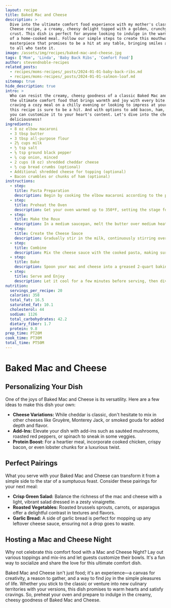 ```yaml
---
layout: recipe
title: Baked Mac and Cheese
description: >
  Dive into the ultimate comfort food experience with my mother's classic Baked Mac and
  Cheese recipe, a creamy, cheesy delight topped with a golden, crunchy breadcrumb
  crust. This dish is perfect for anyone looking to indulge in the warmth and nostalgia
  of a home-cooked meal. Follow our simple steps to create this mouthwatering
  masterpiece that promises to be a hit at any table, bringing smiles and satisfaction
  to all who taste it.
image: /assets/img/recipes/baked-mac-and-cheese.jpg
tags: ['Mom', 'Linda', 'Baby Back Ribs', 'Comfort Food']
author: stevendnoble-recipes
related_posts:
  - recipes/moms-recipes/_posts/2024-01-01-baby-back-ribs.md
  - recipes/moms-recipes/_posts/2024-01-01-salmon-loaf.md
sitemap: true
hide_description: true
intro: >
  Who can resist the creamy, cheesy goodness of a classic Baked Mac and Cheese? It's
  the ultimate comfort food that brings warmth and joy with every bite. Whether you're
  craving a cozy meal on a chilly evening or looking to impress at your next potluck,
  this recipe is sure to be a hit. And with options to add bacon, ham, or extra cheese,
  you can customize it to your heart's content. Let's dive into the cheesy
  deliciousness!
ingredients:
  - 8 oz elbow macaroni
  - 3 tbsp butter
  - 3 tbsp all-purpose flour
  - 2½ cups milk
  - ½ tsp salt
  - ⅛ tsp ground black pepper
  - ¼ cup onion, minced
  - 2 cups (8 oz) shredded cheddar cheese
  - ½ cup bread crumbs (optional)
  - Additional shredded cheese for topping (optional)
  - Bacon crumbles or chunks of ham (optional)
instructions:
  - step:
    title: Pasta Preparation
    description: Begin by cooking the elbow macaroni according to the package directions. Once cooked, drain and set aside. This is the base of our dish, so make sure it's perfectly al dente!
  - step:
    title: Preheat the Oven
    description: Get your oven warmed up to 350ºF, setting the stage for the magic to happen.
  - step:
    title: Make the Roux
    description: In a medium saucepan, melt the butter over medium heat. Stir in the flour to form a roux, which will thicken our sauce to that creamy perfection.
  - step:
    title: Create the Cheese Sauce
    description: Gradually stir in the milk, continuously stirring over medium heat until the sauce thickens. Now, stir in the salt, ground black pepper, minced onion, and, of course, the shredded cheddar cheese. Keep stirring until the cheese has completely melted into a smooth sauce.
  - step:
    title: Combine
    description: Mix the cheese sauce with the cooked pasta, making sure every piece is coated in cheesy goodness. If you're feeling adventurous, this is the time to stir in those optional bacon crumbles or ham chunks for an extra layer of flavor.
  - step:
    title: Bake
    description: Spoon your mac and cheese into a greased 2-quart baking dish. If you're a fan of a crunchy topping, sprinkle bread crumbs or an extra layer of shredded cheese on top. Bake in the preheated oven for about 30 minutes, or until bubbly and golden brown.
  - step:
    title: Serve and Enjoy
    description: Let it cool for a few minutes before serving, then dive into the creamy, cheesy bliss that awaits.
nutrition:
  servings_per_recipe: 20
  calories: 358
  total_fat: 16.5
  saturated_fat: 10.1
  cholesterol: 44
  sodium: 1126
  total_carbohydrates: 42.2
  dietary_fiber: 1.7
  protein: 9.8
prep_time: PT20M
cook_time: PT30M
total_time: PT50M
---
```


# Baked Mac and Cheese

## Personalizing Your Dish

One of the joys of Baked Mac and Cheese is its versatility. Here are a few ideas to make this dish your own:

* **Cheese Variations:** While cheddar is classic, don't hesitate to mix in other cheeses like Gruyère, Monterey Jack, or smoked gouda for added depth and flavor.
* **Add-Ins:** Elevate your dish with add-ins such as sautéed mushrooms, roasted red peppers, or spinach to sneak in some veggies.
* **Protein Boost:** For a heartier meal, incorporate cooked chicken, crispy bacon, or even lobster chunks for a luxurious twist.

## Perfect Pairings

What you serve with your Baked Mac and Cheese can transform it from a simple side to the star of a sumptuous feast. Consider these pairings for your next meal:

* **Crisp Green Salad:** Balance the richness of the mac and cheese with a light, vibrant salad dressed in a zesty vinaigrette.
* **Roasted Vegetables:** Roasted brussels sprouts, carrots, or asparagus offer a delightful contrast in textures and flavors.
* **Garlic Bread:** A side of garlic bread is perfect for mopping up any leftover cheese sauce, ensuring not a drop goes to waste.

## Hosting a Mac and Cheese Night

Why not celebrate this comfort food with a Mac and Cheese Night? Lay out various toppings and mix-ins and let guests customize their bowls. It's a fun way to socialize and share the love for this ultimate comfort dish.

Baked Mac and Cheese isn't just food; it's an experience—a canvas for creativity, a reason to gather, and a way to find joy in the simple pleasures of life. Whether you stick to the classic or venture into new culinary territories with your versions, this dish promises to warm hearts and satisfy cravings. So, preheat your oven and prepare to indulge in the creamy, cheesy goodness of Baked Mac and Cheese.
